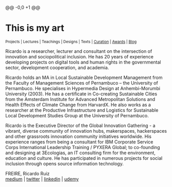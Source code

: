 @@ -0,0 +1 @@

# This is my art

<small>Projects | Lectures | Teachings | Designs | Texts | [Curation](curation.md) | [Awards](awards.md) | [Blog](https://readruiz.medium.com/)</small>

Ricardo is a researcher, lecturer and consultant on the intersection of innovation and sociopolitical inclusion. He has 20 years of experience developing projects on digital tools and human rights in the governmental sector, development cooperation, and academia.

Ricardo holds an MA in Local Sustainable Development Management from the Faculty of Management Sciences of Pernambuco – the University of Pernambuco. He specialises in Hypermedia Design at Anhembi-Morumbi University (2003). He has a certificate in Co-creating Sustainable Cities from the Amsterdam Institute for Advanced Metropolitan Solutions and Health Effects of Climate Change from HarvardX. He also works as a researcher at the Productive Infrastructure and Logistics for Sustainable Local Development Studies Group at the University of Pernambuco.

Ricardo is the Executive Director of the Global Innovation Gathering - a vibrant, diverse community of innovation hubs, makerspaces, hackerspaces and other grassroots innovation community initiatives worldwide. His experience ranges from being a consultant for IBM Corporate Service Corps International Leadership Training / PYXERA Global; to co-founding and designing at 3Ecologias, an IT consulting firm for the environment, education and culture. He has participated in numerous projects for social inclusion through opens source information technology.

FREIRE, Ricardo Ruiz  
[medium](http://medium.com/@readruiz/) | [twitter](https://twitter.com/Jah_ras_tafari) | [linkedin](https://www.linkedin.com/in/ricardoruizfreire/) | [udemy](https://www.udemy.com/user/ricardo-ruiz-freire-2/)
